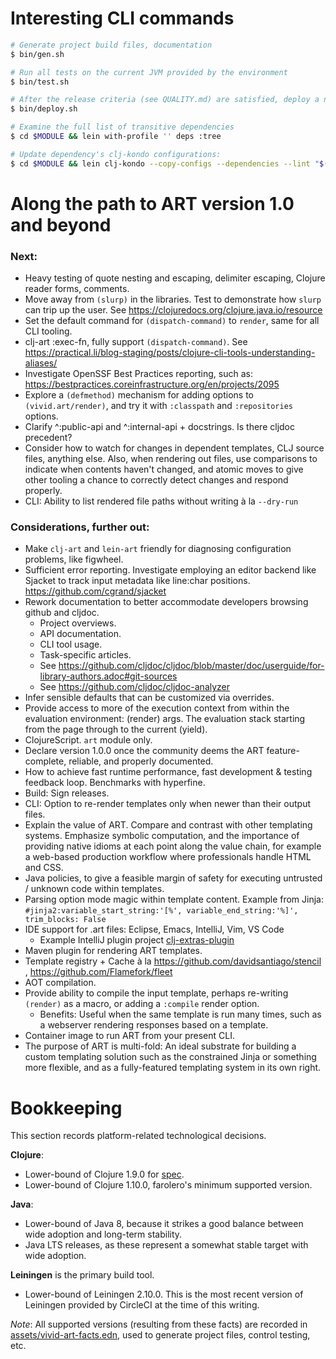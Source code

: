 # Interesting CLI commands

```bash
# Generate project build files, documentation
$ bin/gen.sh

# Run all tests on the current JVM provided by the environment
$ bin/test.sh

# After the release criteria (see QUALITY.md) are satisfied, deploy a new release
$ bin/deploy.sh

# Examine the full list of transitive dependencies
$ cd $MODULE && lein with-profile '' deps :tree

# Update dependency's clj-kondo configurations:
$ cd $MODULE && lein clj-kondo --copy-configs --dependencies --lint "$(lein classpath)"
```



# Along the path to ART version 1.0 and beyond

### Next:
- Heavy testing of quote nesting and escaping, delimiter escaping, Clojure reader forms, comments.
- Move away from `(slurp)` in the libraries. Test to demonstrate how `slurp` can trip up the user. See https://clojuredocs.org/clojure.java.io/resource
- Set the default command for `(dispatch-command)` to `render`, same for all CLI tooling.
- clj-art :exec-fn, fully support `(dispatch-command)`. See https://practical.li/blog-staging/posts/clojure-cli-tools-understanding-aliases/
- Investigate OpenSSF Best Practices reporting, such as: https://bestpractices.coreinfrastructure.org/en/projects/2095
- Explore a `(defmethod)` mechanism for adding options to `(vivid.art/render)`, and try it with `:classpath` and `:repositories` options.
- Clarify ^:public-api and ^:internal-api + docstrings. Is there cljdoc precedent?
- Consider how to watch for changes in dependent templates, CLJ source files, anything else.
  Also, when rendering out files, use comparisons to indicate when contents haven't changed, and atomic moves to give other tooling a chance to correctly detect changes and respond properly.
- CLI: Ability to list rendered file paths without writing à la `--dry-run`

### Considerations, further out:
- Make `clj-art` and `lein-art` friendly for diagnosing configuration problems, like figwheel.
- Sufficient error reporting.
  Investigate employing an editor backend like Sjacket to track input metadata like line:char positions.
  https://github.com/cgrand/sjacket
- Rework documentation to better accommodate developers browsing github and cljdoc.
  - Project overviews.
  - API documentation.
  - CLI tool usage.
  - Task-specific articles.
  - See https://github.com/cljdoc/cljdoc/blob/master/doc/userguide/for-library-authors.adoc#git-sources
  - See https://github.com/cljdoc/cljdoc-analyzer
- Infer sensible defaults that can be customized via overrides.
- Provide access to more of the execution context from within the evaluation environment: (render) args. The evaluation stack starting from the page through to the current (yield).
- ClojureScript. `art` module only.
- Declare version 1.0.0 once the community deems the ART feature-complete, reliable, and properly documented.
- How to achieve fast runtime performance, fast development & testing feedback loop. Benchmarks with hyperfine.
- Build: Sign releases.
- CLI: Option to re-render templates only when newer than their output files.
- Explain the value of ART. Compare and contrast with other templating systems. Emphasize symbolic computation, and the importance of providing native idioms at each point along the value chain, for example a web-based production workflow where professionals handle HTML and CSS.
- Java policies, to give a feasible margin of safety for executing untrusted / unknown code within templates.
- Parsing option mode magic within template content. Example from Jinja: `#jinja2:variable_start_string:'[%', variable_end_string:'%]', trim_blocks: False`
- IDE support for .art files: Eclipse, Emacs, IntelliJ, Vim, VS Code
  - Example IntelliJ plugin project [clj-extras-plugin](https://github.com/brcosta/clj-extras-plugin)
- Maven plugin for rendering ART templates.
- Template registry + Cache à la https://github.com/davidsantiago/stencil , https://github.com/Flamefork/fleet
- AOT compilation.
- Provide ability to compile the input template, perhaps re-writing `(render)` as a macro, or adding a `:compile` render option.
  - Benefits: Useful when the same template is run many times, such as a webserver rendering responses based on a template.
- Container image to run ART from your present CLI.
- The purpose of ART is multi-fold: An ideal substrate for building a custom templating solution such as the constrained Jinja or something more flexible, and as a fully-featured templating system in its own right.



# Bookkeeping
This section records platform-related technological decisions.

**Clojure**:
- Lower-bound of Clojure 1.9.0 for [spec](https://clojure.org/guides/spec).
- Lower-bound of Clojure 1.10.0, farolero's minimum supported version.

**Java**:
- Lower-bound of Java 8, because it strikes a good balance between wide adoption and long-term stability.
- Java LTS releases, as these represent a somewhat stable target with wide adoption.

**Leiningen** is the primary build tool.
- Lower-bound of Leiningen 2.10.0. This is the most recent version of Leiningen provided by CircleCI at the time of this writing.

_Note_: All supported versions (resulting from these facts) are recorded in [assets/vivid-art-facts.edn](assets/vivid-art-facts.edn), used to generate project files, control testing, etc.
